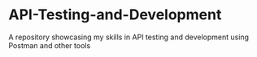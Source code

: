 # API-Testing-and-Development
A repository showcasing my skills in API testing and development using Postman and other tools
